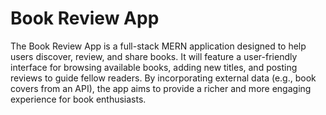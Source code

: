 # Book Review App
The Book Review App is a full-stack MERN application designed to help users discover, review, and share books. It will feature a user-friendly interface for browsing available books, 
adding new titles, and posting reviews to guide fellow readers. By incorporating external data (e.g., book covers from an API), the app aims to provide a richer and more engaging experience 
for book enthusiasts.
